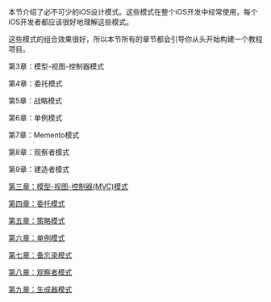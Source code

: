 本节介绍了必不可少的iOS设计模式。这些模式在整个iOS开发中经常使用，每个iOS开发者都应该很好地理解这些模式。

这些模式的组合效果很好，所以本节所有的章节都会引导你从头开始构建一个教程项目。

第3章：模型-视图-控制器模式

第4章：委托模式

第5章：战略模式

第6章：单例模式

第7章：Memento模式

第8章：观察者模式

第9章：建造者模式

[第三章：模型-视图-控制器(MVC)模式](https://www.notion.so/MVC-d5634d65aca446d6839099c7b513276f)

[第四章：委托模式](https://www.notion.so/8ed60edba0174f8386162acc07dce9b2)

[第五章：策略模式](https://www.notion.so/cfe2a5a0f2194677b3c859aa00fa81a6)

[第六章：单例模式](https://www.notion.so/b3189da7585f4095a1224ba0fc5fccce)

[第七章：备忘录模式](https://www.notion.so/d3910731622845ce92ba6814a43d2cba)

[第八章：观察者模式](https://www.notion.so/1582875d2f8b4f66826296949030f295)

[第九章：生成器模式](https://www.notion.so/7a23819b935448a59e20aebbfce4284a)